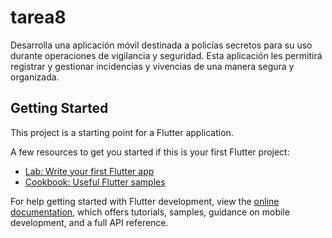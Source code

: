# tarea8

Desarrolla una aplicación móvil destinada a policías secretos para su uso durante operaciones de vigilancia y seguridad. Esta aplicación les permitirá registrar y gestionar incidencias y vivencias de una manera segura y organizada.

## Getting Started

This project is a starting point for a Flutter application.

A few resources to get you started if this is your first Flutter project:

- [Lab: Write your first Flutter app](https://docs.flutter.dev/get-started/codelab)
- [Cookbook: Useful Flutter samples](https://docs.flutter.dev/cookbook)

For help getting started with Flutter development, view the
[online documentation](https://docs.flutter.dev/), which offers tutorials,
samples, guidance on mobile development, and a full API reference.
